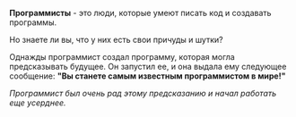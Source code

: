 **Программисты** - это люди, которые умеют писать код и создавать программы. 

Но знаете ли вы, что у них есть свои причуды и шутки?

Однажды программист создал программу, которая могла предсказывать будущее. Он запустил ее, и она выдала ему следующее сообщение: __"Вы станете самым известным программистом в мире!"__

_Программист был очень рад этому предсказанию и начал работать еще усерднее._